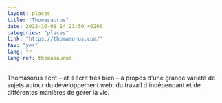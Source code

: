 ```yaml
---
layout: places
title: "Thomasaurus"
date: 2022-10-01 14:21:50 +0200
categories: "places"
link: "https://thomasorus.com/"
fav: "yes"
lang: fr
lang-ref: thomasaurus
---
```

Thomasorus écrit – et il écrit très bien – à propos d'une grande variété de sujets autour du développement web, du travail d'indépendant et de différentes manières de gérer la vie.
